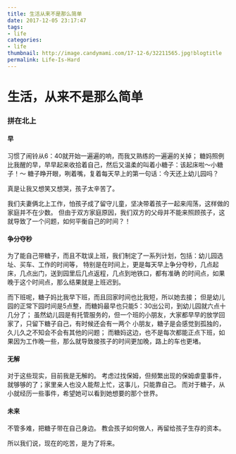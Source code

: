 ```yaml
---
title: 生活从来不是那么简单
date: 2017-12-05 23:17:47
tags:
- life
categories:
- life
thumbnail: http://image.candymami.com/17-12-6/32211565.jpg!blogtitle
permalink: Life-Is-Hard
---
```


生活，从来不是那么简单
====

### 拼在北上

#### 早

习惯了闹铃从6：40就开始一遍遍的响，而我又熟练的一遍遍的关掉；
糖妈照例比我醒的早，早早起来收拾着自己，然后又温柔的叫着小糖子：该起床啦～小糖子！～
糖子睁开眼，咧着嘴，复着每天早上的第一句话：今天还上幼儿园吗？

真是让我又想笑又想哭，孩子太辛苦了。

我们夫妻俩北上工作，怕孩子成了留守儿童，坚决带着孩子一起来闯荡，这样做的家庭并不在少数。
但由于双方家庭原因，我们双方的父母并不能来照顾孩子，这就导致了一个问题，如何平衡自己的时间？！

#### 争分夺秒

为了能自己带糖子，而且不耽误上班，我们制定了一系列计划，包括：幼儿园选址、买车、工作的时间等，
特别是在时间上，更是每天早上争分夺秒，几点起床，几点出门，送到园里后几点返程，几点到地铁口，都有准确
的时间点，如果晚于这个时间点，那么结果就是上班迟到。

而下班呢，糖子妈比我早下班，而且回家时间也比我短，所以她去接；
但是幼儿园的正常下园时间是5点整，而糖妈最早也只能5：30出公司，到幼儿园就六点十几分了；
虽然幼儿园是有托管服务的，但一个班的小朋友，大家都早早的放学回家了，只留下糖子自己，有时候还会有一两个
小朋友，糖子是会感觉到孤独的，久儿久之不知会不会有其他的问题；
而糖妈这边，也不是每次都能正点下班，如果因为工作晚一些，那么就导致接孩子的时间更加晚，路上的车也更堵。

#### 无解

对于这些现实，目前我是无解的。
考虑过找保姆，但频繁出现的保姆虐童事件，就够够的了；家里亲人也没人能帮上忙，这事儿，只能靠自己。
而对于糖子，从小就经历一些事件，希望她可以看到她想要的那个世界。

#### 未来

不管多难，把糖子带在自己身边。
教会孩子如何做人，再留给孩子生存的资本。

所以我们说，现在的吃苦，是为了将来。
